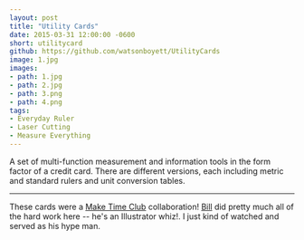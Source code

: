 ```yaml
---
layout: post
title: "Utility Cards"
date: 2015-03-31 12:00:00 -0600
short: utilitycard
github: https://github.com/watsonboyett/UtilityCards
image: 1.jpg
images:
- path: 1.jpg
- path: 2.jpg
- path: 3.png
- path: 4.png
tags:
- Everyday Ruler
- Laser Cutting
- Measure Everything
---
```


A set of multi-function measurement and information tools in the form factor of a credit card. There are different versions, each including metric and standard rulers and unit conversion tables.

-----

These cards were a [Make Time Club](http://maketime.club) collaboration! [Bill](http://b.illbrown.com) did pretty much all of the hard work here -- he's an Illustrator whiz!. I just kind of watched and served as his hype man. 

